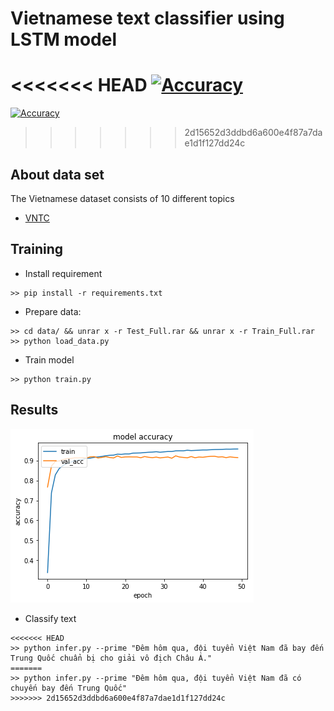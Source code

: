 # Vietnamese text classifier using LSTM model
<<<<<<< HEAD
[![Accuracy](https://img.shields.io/badge/accuracy-88%2E98%25-green.svg)](https://github.com/DucLeTrong/vienamese-text-classify)
=======
[![Accuracy](https://img.shields.io/badge/accuracy-89%2E19%25-green.svg)](https://github.com/DucLeTrong/vienamese-text-classify)
>>>>>>> 2d15652d3ddbd6a600e4f87a7dae1d1f127dd24c
## About data set
The Vietnamese dataset consists of 10 different topics
- [VNTC](https://github.com/duyvuleo/VNTC)

## Training
- Install requirement
```
>> pip install -r requirements.txt
```
- Prepare data:
```
>> cd data/ && unrar x -r Test_Full.rar && unrar x -r Train_Full.rar
>> python load_data.py
```
- Train model 
```
>> python train.py
```
## Results
![png](images/accuracy.png)

- Classify text
```
<<<<<<< HEAD
>> python infer.py --prime "Đêm hôm qua, đội tuyển Việt Nam đã bay đến Trung Quốc chuẩn bị cho giải vô địch Châu Á."
=======
>> python infer.py --prime "Đêm hôm qua, đội tuyển Việt Nam đã có chuyến bay đến Trung Quốc"
>>>>>>> 2d15652d3ddbd6a600e4f87a7dae1d1f127dd24c
```


